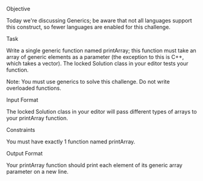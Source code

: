 Objective

Today we're discussing Generics; be aware that not all languages support this construct, so fewer languages are enabled for this challenge. 

Task

Write a single generic function named printArray; this function must take an array of generic elements as a parameter (the exception to this is C++, which takes a vector). The locked Solution class in your editor tests your function.

Note: You must use generics to solve this challenge. Do not write overloaded functions.

Input Format

The locked Solution class in your editor will pass different types of arrays to your printArray function.

Constraints

You must have exactly 1 function named printArray.

Output Format

Your printArray function should print each element of its generic array parameter on a new line.